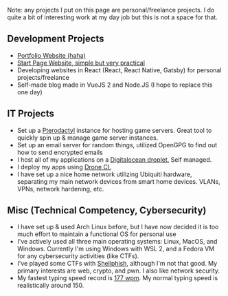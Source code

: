 Note: any projects I put on this page are personal/freelance projects. I do quite a bit of interesting work at my day job but this is not a space for that.

## Development Projects

- [Portfolio Website (haha)](https://github.com/therealpaulgg/portfolio-svelte)
- [Start Page Website, simple but very practical](https://github.com/therealpaulgg/browser-startpage-redux)
- Developing websites in React (React, React Native, Gatsby) for personal projects/freelance
- Self-made blog made in VueJS 2 and Node.JS (I hope to replace this one day)

## IT Projects

- Set up a [Pterodactyl](https://pterodactyl.io/) instance for hosting game servers. Great tool to quickly spin up & manage game server instances.
- Set up an email server for random things, utilized OpenGPG to find out how to send encrypted emails
- I host all of my applications on a [Digitalocean droplet.](https://digitalocean.com) Self managed.
- I deploy my apps using [Drone CI.](https://www.drone.io/)
- I have set up a nice home network utilizing Ubiquiti hardware, separating my main network devices from smart home devices. VLANs, VPNs, network hardening, etc.

## Misc (Technical Competency, Cybersecurity)

- I have set up & used Arch Linux before, but I have now decided it is too much effort to maintain a functional OS for personal use
- I've actively used all three main operating systems: Linux, MacOS, and Windows. Currently I'm using Windows with WSL 2, and a Fedora VM for any cybersecurity activities (like CTFs).
- I've played some CTFs with [Shellphish](https://ctftime.org/team/285/), although I'm not that good. My primary interests are web, crypto, and pwn. I also like network security.
- My fastest typing speed record is [177 wpm](https://static.paulgellai.dev/personal/typing_speed.png). My normal typing speed is realistically around 150.

